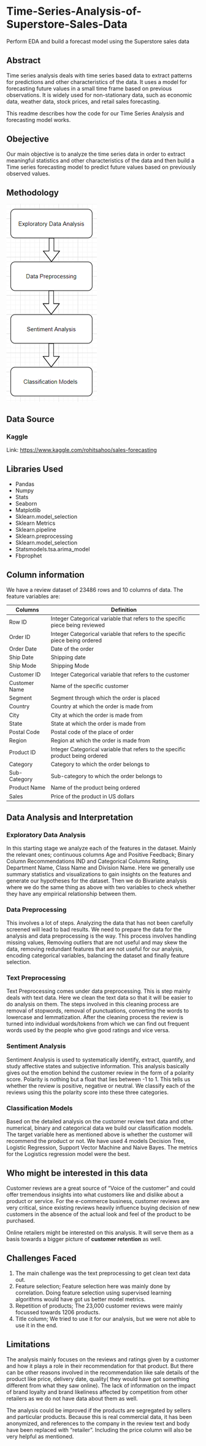 # Time-Series-Analysis-of-Superstore-Sales-Data
Perform EDA and build a forecast model using the Superstore sales data 

## **Abstract**

Time series analysis deals with time series based data to extract patterns for predictions and other characteristics of the data. It uses a model for forecasting future values in a small time frame based on previous observations. It is widely used for non-stationary data, such as economic data, weather data, stock prices, and retail sales forecasting.

This readme describes how the code for our Time Series Analysis and forecasting model works.

## **Obejective** 

Our main objective is to analyze the time series data in order to extract meaningful statistics and other characteristics of the data and then build a Time series forecasting model to predict future values based on previously observed values.


## **Methodology** 

<img src = "https://github.com/HemachandarN/Women-s-E-Commerce-Clothing-Reviews/blob/master/Data/Process_Outline.PNG">

## **Data Source**<br>
### **Kaggle**<br>
Link: https://www.kaggle.com/rohitsahoo/sales-forecasting<br>

## **Libraries Used**
- Pandas<br>
- Numpy<br>
- Stats<br>
- Seaborn<br>
- Matplotlib<br>
- Sklearn.model_selection<br>
- Sklearn Metrics<br>
- Sklearn.pipeline<br>
- Sklearn.preprocessing<br>
- Sklearn.model_selection
- Statsmodels.tsa.arima_model 
- Fbprophet

## Column information 

We have a review dataset of 23486 rows and 10 columns of data. The feature variables are:  

Columns | Definition |
 --- | --- |
 Row ID  							                   |Integer Categorical variable that refers to the specific piece being reviewed
 Order ID 					           |Integer Categorical variable that refers to the specific piece being ordered
 Order Date 		        |Date of the order
 Ship Date  					               	   	|Shipping date
 Ship Mode							                	      |Shipping Mode 
 Customer ID  					                	|Integer Categorical variable that refers to the customer 
 Customer Name 								                     |Name of the specific customer
 Segment 					           |Segment through which the order is placed
 Country 			       |Country at which the order is made from
 City 							                  |City at which the order is made from
 State 							                  |State at which the order is made from
 Postal Code 							                  |Postal code of the place of order
 Region 							                  |Region at which the order is made from
 Product ID 							                  |Integer Categorical variable that refers to the specific product being ordered
 Category 							                  |Category to which the order belongs to
 Sub-Category 							                  |Sub-category to which the order belongs to
 Product Name 							                  |Name of the product being ordered
 Sales 							                  |Price of the product in US dollars
  
  
  
## **Data Analysis and Interpretation** 

### **Exploratory Data Analysis**

In this starting stage we analyze each of the features in the dataset. Mainly the relevant ones; continuous columns Age and Positive Feedback; Binary Column Recommendations IND and Categorical Columns Rating, Department Name, Class Name and Division Name. Here we generally use summary statistics and visualizations to gain insights on the features and generate our hypotheses for the dataset. Then we do Bivariate analysis where we do the same thing as above with two variables to check whether they have any empirical relationship between them. 

### **Data Preprocessing** 

This involves a lot of steps. Analyzing the data that has not been carefully screened will lead to bad results. We need to prepare the data for the analysis and data preprocessing is the way. This process involves handling missing values, Removing outliers that are not useful and may skew the data, removing redundant features that are not useful for our analysis, encoding categorical variables, balancing the dataset and finally feature selection. 

### **Text Preprocessing**

Text Preprocessing comes under data preprocessing. This is step mainly deals with text data. Here we clean the text data so that it will be easier to do analysis on them. The steps involved in this cleaning process are removal of stopwords, removal of punctuations, converting the words to lowercase and lemmatization. After the cleaning process the review is turned into individual words/tokens from which we can find out frequent words used by the people who give good ratings and vice versa.  

### **Sentiment Analysis**

Sentiment Analysis is used to systematically identify, extract, quantify, and study affective states and subjective information. This analysis basically gives out the emotion behind the customer review in the form of a polarity score. Polarity is nothing but a float that lies between -1 to 1. This tells us whether the review is positive, negative or neutral. We classify each of the reviews using this the polarity score into these three categories. 

### **Classification Models** 

Based on the detailed analysis on the customer review text data and other numerical, binary and categorical data we build our classification models. The target variable here as mentioned above is whether the customer will recommend the product or not. We have used 4 models Decision Tree, Logistic Regression, Support Vector Machine and Naive Bayes. The metrics for the Logistics regression model were the best.  


## **Who might be interested in this data**

Customer reviews are a great source of “Voice of the customer” and could offer tremendous insights into what customers like and dislike about a product or service. For the e-commerce business, customer reviews are very critical, since existing reviews heavily influence buying decision of new customers in the absence of the actual look and feel of the product to be purchased.

Online retailers might be interested on this analysis. It will serve them as a basis towards a bigger picture of **customer retention** as well. 

## **Challenges Faced**

1. The main challenge was the text preprocessing to get clean text data out. 
2. Feature selection; Feature selection here was mainly done by correlation. Doing feature selection using supervised learning algorithms would have got us better model metrics. 
3. Repetition of products; The 23,000 customer reviews were mainly focussed towards 1206 products. 
4. Title column; We tried to use it for our analysis, but we were not able to use it in the end. 

## **Limitations**

The analysis mainly focuses on the reviews and ratings given by a customer and how it plays a role in their recommendation for that product. But there can be other reasons involved in the recommendation like sale details of the product like price, delivery date, quality( they would have got something different from what they saw online). The lack of information on the impact of brand loyalty and brand likeliness affected by competition from other retailers as we do not have data about them as well.

The analysis could be improved if the products are segregated by sellers and particular products. Because this is real commercial data, it has been anonymized, and references to the company in the review text and body have been replaced with “retailer”. Including the price column will also be very helpful as mentioned. 


